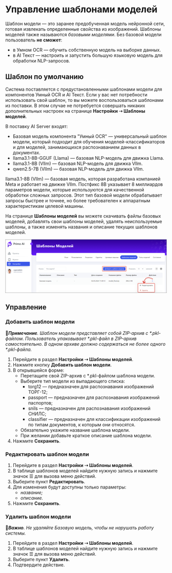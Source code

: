 # Управление шаблонами моделей

Шаблон модели — это заранее предобученная модель нейронной сети, готовая извлекать определенные свойства из изображений. Шаблоны моделей также называются *базовыми моделями*. Без базовой модели пользователь **не сможет**:
* в Умном OCR — обучить собственную модель на выборке данных.
* в AI Текст — настроить и запустить большую языковую модель для обработки NLP-запросов.

## Шаблон по умолчанию
Система поставляется с предустановленными шаблонами модели для компонентов Умный OCR и AI Текст. Если у вас нет потребности использовать свой шаблон, то вы можете воспользоваться шаблонами из поставки. В этом случае не потребуется совершать никаких дополнительных настроек на странице **Настройки ➝ Шаблоны моделей**. 

В поставку AI Server входят:
* Базовая модель компонента "Умный OCR" — универсальный шаблон модели, который подходит для обучения моделей-классификаторов и для моделей, занимающихся распознаванием данных в документах.
* llama3.1-8B-GGUF (Llama) — базовая NLP-модель для движка Llama.
* llama3.1-8B (Vllm) — базовая NLP-модель для движка Vllm.
* qwen2.5-7B (Vllm) — базовая NLP-модель для движка Vllm.


llama3.1-8B (Vllm) — базовая модель, которая разработана компанией Meta и работает на движке Vllm. Постфикс 8B указывает 8 миллиардов параметров модели, которые используются для качественной обработки сложных запросов. Этот тип базовой модели обрабатывает запросы быстрее и точнее, но более требователен к аппаратным характеристикам целевой машины.


На странице **Шаблоны моделей** вы можете скачивать файлы базовых моделей, добавлять свои шаблоны моделей, удалять неиспользуемые шаблоны, а также изменять названия и описание текущих шаблонов моделей. 

![](<../../../.gitbook/assets1/primo-ai/model-templates-main.png>)




## Управление 

### Добавить шаблон модели

:large_blue_diamond:***Примечание**. Шаблон модели представляет собой ZIP-архив с \*.pkl-файлом. Пользователь упаковывает \*.pkl-файл в ZIP-архив самостоятельно. В одном архиве должно содержаться не более одного \*.pkl-файла.*

1. Перейдите в раздел **Настройки ➝ Шаблоны моделей**. 
1. Нажмите кнопку **Добавить шаблон модели**.
1. В открывшейся форме:
   * Перетащите свой ZIP-архив с *.pkl-файлом шаблона модели.
   * Выберите тип модели из выпадающего списка:
     * torg12 — предназначен для распознавания изображений ТОРГ-12;
     * passport — предназначен для распознавания изображений паспортов;
     * snils — предназначен для распознавания изображений СНИЛС;
     * classifier — предназначен для классификации изображений по типам документов, к которым они относятся.
   * Обязательно укажите название шаблона модели.
   * При желании добавьте краткое описание шаблона модели.
1. Нажмите **Сохранить**.


### Редактировать шаблон модели

1. Перейдите в раздел **Настройки ➝ Шаблоны моделей**.
2. В таблице шаблонов моделей найдите нужную запись и нажмите значок ☰ для вызова меню действий.
3. Выберите пункт **Редактировать**.
4. Для изменения будут доступны только параметры:
   * *название;*
   * *описание.*
6. Нажмите **Сохранить**.

### Удалить шаблон модели

:large_orange_diamond:***Важно**. Не удаляйте Базовую модель, чтобы не нарушать работу системы.*

1. Перейдите в раздел **Настройки ➝ Шаблоны моделей**.
2. В таблице шаблонов моделей найдите нужную запись и нажмите значок ☰ для вызова меню действий.
3. Выберите пункт **Удалить**.
4. Подтвердите действие.

